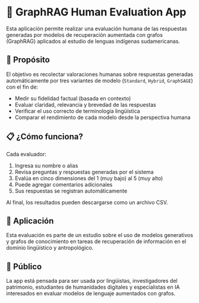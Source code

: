 # 🧠 GraphRAG Human Evaluation App

Esta aplicación permite realizar una evaluación humana de las respuestas generadas por modelos de recuperación aumentada con grafos (GraphRAG) aplicados al estudio de lenguas indígenas sudamericanas.

## 🎯 Propósito

El objetivo es recolectar valoraciones humanas sobre respuestas generadas automáticamente por tres variantes de modelo (`Standard`, `Hybrid`, `GraphSAGE`) con el fin de:

- Medir su fidelidad factual (basada en contexto)
- Evaluar claridad, relevancia y brevedad de las respuestas
- Verificar el uso correcto de terminología lingüística
- Comparar el rendimiento de cada modelo desde la perspectiva humana

## 📋 ¿Cómo funciona?

Cada evaluador:

1. Ingresa su nombre o alias
2. Revisa preguntas y respuestas generadas por el sistema
3. Evalúa en cinco dimensiones del 1 (muy bajo) al 5 (muy alto)
4. Puede agregar comentarios adicionales
5. Sus respuestas se registran automáticamente

Al final, los resultados pueden descargarse como un archivo CSV.

## 🧠 Aplicación

Esta evaluación es parte de un estudio sobre el uso de modelos generativos y grafos de conocimiento en tareas de recuperación de información en el dominio lingüístico y antropológico.

## 👥 Público

La app está pensada para ser usada por lingüistas, investigadores del patrimonio, estudiantes de humanidades digitales y especialistas en IA interesados en evaluar modelos de lenguaje aumentados con grafos.
